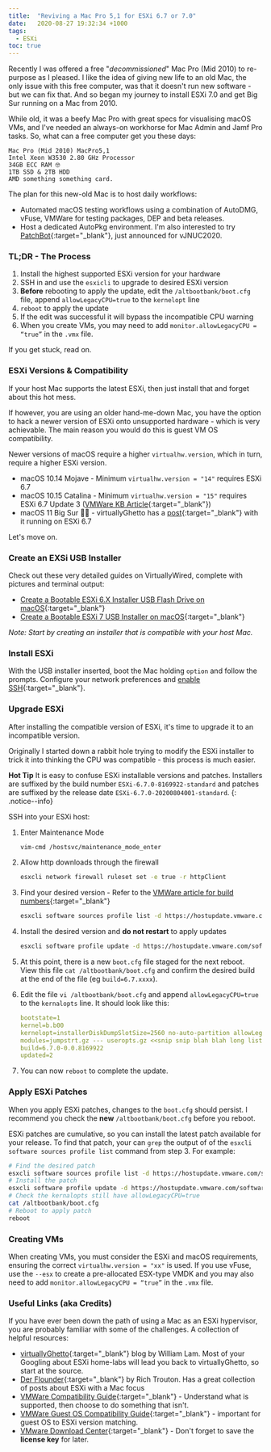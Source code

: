 ```yaml
---
title:  "Reviving a Mac Pro 5,1 for ESXi 6.7 or 7.0"
date:   2020-08-27 19:32:34 +1000
tags:
  - ESXi
toc: true
---
```

Recently I was offered a free "_decommissioned_" Mac Pro (Mid 2010) to re-purpose as I pleased. I like the idea of giving new life to an old Mac, the only issue with this free computer, was that it doesn't run new software - but we can fix that. And so began my journey to install ESXi 7.0 and get Big Sur running on a Mac from 2010.

While old, it was a beefy Mac Pro with great specs for visualising macOS VMs, and I've needed an always-on workhorse for Mac Admin and Jamf Pro tasks. So, what can a free computer get you these days:

```Shell
Mac Pro (Mid 2010) MacPro5,1
Intel Xeon W3530 2.80 GHz Processor 
34GB ECC RAM 🤓
1TB SSD & 2TB HDD
AMD something something card.
```

The plan for this new-old Mac is to host daily workflows:

- Automated macOS testing workflows using a combination of AutoDMG, vFuse, VMWare for testing packages, DEP and beta releases.
- Host a dedicated AutoPkg environment. I'm also interested to try [PatchBot](https://macintoshguy.wordpress.com/2020/07/03/patchbot/){:target="_blank"}, just announced for vJNUC2020.

### TL;DR - The Process

1. Install the highest supported ESXi version for your hardware
2. SSH in and use the `esxicli` to upgrade to desired ESXi version
3. **Before** rebooting to apply the update, edit the `/altbootbank/boot.cfg` file, append `allowLegacyCPU=true` to the `kernelopt` line
4. `reboot` to apply the update
5. If the edit was successful it will bypass the incompatible CPU warning
6. When you create VMs, you may need to add `monitor.allowLegacyCPU = “true”` in the `.vmx` file.

If you get stuck, read on.

### ESXi Versions & Compatibility

If your host Mac supports the latest ESXi, then just install that and forget about this hot mess.

If however, you are using an older hand-me-down Mac, you have the option to hack a newer version of ESXi onto unsupported hardware - which is very achievable. The main reason you would do this is guest VM OS compatibility.

Newer versions of macOS require a higher `virtualhw.version`, which in turn, require a higher ESXi version.

- macOS 10.14 Mojave - Minimum `virtualhw.version = "14"` requires ESXi 6.7
- macOS 10.15 Catalina - Minimum `virtualhw.version = "15"` requires ESXi 6.7 Update 3 ([VMWare KB Article](https://kb.vmware.com/s/article/78980){:target="_blank"})
- macOS 11 Big Sur 🤷‍♂️ - virtuallyGhetto has a [post](https://www.virtuallyghetto.com/2020/06/macos-10-16-big-sur-beta-1-on-esxi.html){:target="_blank"} with it running on ESXi 6.7

Let's move on.

### Create an EXSi USB Installer

Check out these very detailed guides on VirtuallyWired, complete with pictures and terminal output:

- [Create a Bootable ESXi 6.X Installer USB Flash Drive on macOS](https://virtuallywired.io/2019/08/18/create-a-bootable-esxi-installer-usb-flash-drive-on-macos/){:target="_blank"}
- [Create a Bootable ESXi 7 USB Installer on macOS](https://virtuallywired.io/2020/08/01/create-a-bootable-esxi-7-usb-installer-on-macos/){:target="_blank"}

_Note: Start by creating an installer that is compatible with your host Mac._

### Install ESXi

With the USB installer inserted, boot the Mac holding `option` and follow the prompts. Configure your network preferences and [enable SSH](http://www.virtubytes.com/2017/04/21/enable-ssh-vmware-esxi-6-5/){:target="_blank"}.

### Upgrade ESXi

After installing the compatible version of ESXi, it's time to upgrade it to an incompatible version. 

Originally I started down a rabbit hole trying to modify the ESXi installer to trick it into thinking the CPU was compatible - this process is much easier. 

**Hot Tip** It is easy to confuse ESXi installable versions and patches. Installers are suffixed by the build number `ESXi-6.7.0-8169922-standard` and patches are suffixed by the release date `ESXi-6.7.0-20200804001-standard`.
{: .notice--info}

SSH into your ESXi host:

1. Enter Maintenance Mode

	```bash
	vim-cmd /hostsvc/maintenance_mode_enter
	```

2. Allow http downloads through the firewall

	```bash
	esxcli network firewall ruleset set -e true -r httpClient
	```

3. Find your desired version - Refer to the [VMWare article for build numbers](https://kb.vmware.com/s/article/2143832){:target="_blank"}

	```bash
	esxcli software sources profile list -d https://hostupdate.vmware.com/software/VUM/PRODUCTION/main/vmw-depot-index.xml
	```

4. Install the desired version and **do not restart** to apply updates

	```bash
	esxcli software profile update -d https://hostupdate.vmware.com/software/VUM/PRODUCTION/main/vmw-depot-index.xml -p ESXi-6.7.0-8169922-standard
	```
	
5. At this point, there is a new `boot.cfg` file staged for the next reboot. View this file `cat /altbootbank/boot.cfg` and confirm the desired build at the end of the file (eg `build=6.7.xxxx`).

5. Edit the file `vi /altbootbank/boot.cfg` and append `allowLegacyCPU=true` to the `kernalopts` line. It should look like this:
   
	```yaml
	bootstate=1
	kernel=b.b00
	kernelopt=installerDiskDumpSlotSize=2560 no-auto-partition allowLegacyCPU=true
	modules=jumpstrt.gz --- useropts.gz <<snip snip blah blah long list of modules that go on and on and on>>
	build=6.7.0-0.0.8169922
	updated=2 
	```
        
3. You can now `reboot` to complete the update. 

### Apply ESXi Patches

When you apply ESXi patches, changes to the `boot.cfg` should persist. I recommend you check the **new** `/altbootbank/boot.cfg` before you reboot.

ESXi patches are cumulative, so you can install the latest patch available for your release. To find that patch, your can `grep` the output of of the `esxcli software sources profile list` command from step 3. For example:

```bash
# Find the desired patch
esxcli software sources profile list -d https://hostupdate.vmware.com/software/VUM/PRODUCTION/main/vmw-depot-index.xml | grep 6.7.0-2020
# Install the patch
esxcli software profile update -d https://hostupdate.vmware.com/software/VUM/PRODUCTION/main/vmw-depot-index.xml -p ESXi-6.7.0-20200804001-standard
# Check the kernalopts still have allowLegacyCPU=true
cat /altbootbank/boot.cfg
# Reboot to apply patch
reboot
```

### Creating VMs
When creating VMs, you must consider the ESXi and macOS requirements, ensuring the correct `virtualhw.version = "xx"` is used. If you use vFuse, use the `--esx` to create a pre-allocated ESX-type VMDK and you may also need to add `monitor.allowLegacyCPU = “true”` in the `.vmx` file.

### Useful Links (aka Credits)

If you have ever been down the path of using a Mac as an ESXi hypervisor, you are probably familiar with some of the challenges. A collection of helpful resources:

- [virtuallyGhetto](https://www.virtuallyghetto.com/apple){:target="_blank"} blog by William Lam. Most of your Googling about ESXi home-labs will lead you back to virtuallyGhetto, so start at the source.
- [Der Flounder](https://derflounder.wordpress.com/category/vmware-esxi/){:target="_blank"} by Rich Trouton. Has a great collection of posts about ESXi with a Mac focus
- [VMWare Compatibility Guide](https://www.vmware.com/resources/compatibility/search.php){:target="_blank"} - Understand what is supported, then choose to do something that isn't.
- [VMWare Guest OS Compatibility Guide](https://www.vmware.com/resources/compatibility/pdf/VMware_GOS_Compatibility_Guide.pdf){:target="_blank"} - important for guest OS to ESXi version matching.
- [VMware  Download Center](https://my.vmware.com/group/vmware/evalcenter?p=free-esxi6){:target="_blank"} - Don't forget to save the **license key** for later.